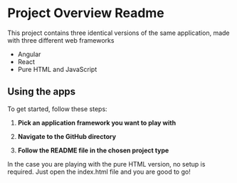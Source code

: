 # Project Overview Readme

This project contains three identical versions of the same application, 
made with three different web frameworks
- Angular
- React
- Pure HTML and JavaScript

## Using the apps

To get started, follow these steps:

1. **Pick an application framework you want to play with**  

2. **Navigate to the GitHub directory**  

3. **Follow the README file in the chosen project type**  

In the case you are playing with the pure HTML version, no setup is required.
Just open the index.html file and you are good to go!
